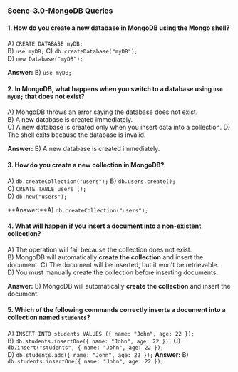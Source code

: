 ### **Scene-3.0-MongoDB Queries**

#### **1. How do you create a new database in MongoDB using the Mongo shell?**

A) `CREATE DATABASE myDB;`  
B) `use myDB;`
C) `db.createDatabase("myDB");`  
D) `new Database("myDB");`

**Answer:** B) `use myDB;`

#### **2. In MongoDB, what happens when you switch to a database using `use myDB;` that does not exist?**

A) MongoDB throws an error saying the database does not exist.  
B) A new database is created immediately.  
C) A new database is created only when you insert data into a collection.
D) The shell exits because the database is invalid.

**Answer:** B) A new database is created immediately.  

#### **3. How do you create a new collection in MongoDB?**

A) `db.createCollection("users");`
B) `db.users.create();`  
C) `CREATE TABLE users ();`  
D) `db.new("users");`

**Answer:**A) `db.createCollection("users");`

#### **4. What will happen if you insert a document into a non-existent collection?**

A) The operation will fail because the collection does not exist.  
B) MongoDB will automatically **create the collection** and insert the document.
C) The document will be inserted, but it won't be retrievable.  
D) You must manually create the collection before inserting documents.

**Answer:** B) MongoDB will automatically **create the collection** and insert the document.

#### **5. Which of the following commands correctly inserts a document into a collection named `students`?**

A) `INSERT INTO students VALUES ({ name: "John", age: 22 });`  
B) `db.students.insertOne({ name: "John", age: 22 });`
C) `db.insert("students", { name: "John", age: 22 });`  
D) `db.students.add({ name: "John", age: 22 });`
**Answer:** B) `db.students.insertOne({ name: "John", age: 22 });`
